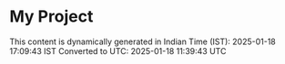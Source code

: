 # My Project

This content is dynamically generated in Indian Time (IST): 2025-01-18 17:09:43 IST
Converted to UTC: 2025-01-18 11:39:43 UTC
